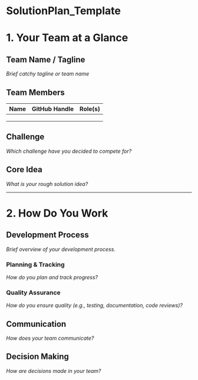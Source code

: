 # SolutionPlan_Template

# 1. Your Team at a Glance

## Team Name / Tagline  
*Brief catchy tagline or team name*

## Team Members  
| Name | GitHub Handle | Role(s) |
|-------|---------------|---------|
|       |               |         |
|       |               |         |
|       |               |         |

## Challenge  
*Which challenge have you decided to compete for?*

## Core Idea  
*What is your rough solution idea?*

---

# 2. How Do You Work

## Development Process  
*Brief overview of your development process.*

### Planning & Tracking  
*How do you plan and track progress?*

### Quality Assurance  
*How do you ensure quality (e.g., testing, documentation, code reviews)?*

## Communication  
*How does your team communicate?*

## Decision Making  
*How are decisions made in your team?*
